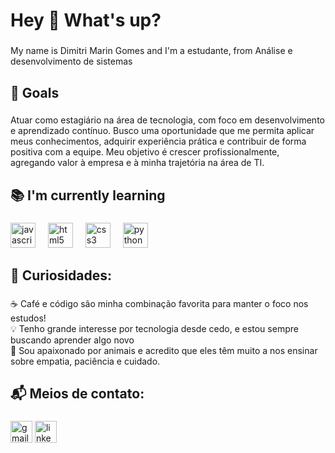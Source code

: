 <h1 align="left">Hey 👋 What's up?</h1>

###

<p align="left">My name is Dimitri Marin Gomes and I'm a estudante, from Análise e desenvolvimento de sistemas</p>

###

<h2 align="left">🎯 Goals</h2>

###

<p align="left">Atuar como estagiário na área de tecnologia, com foco em desenvolvimento e aprendizado contínuo. Busco uma oportunidade que me permita aplicar meus conhecimentos, adquirir experiência prática e contribuir de forma positiva com a equipe. Meu objetivo é crescer profissionalmente, agregando valor à empresa e à minha trajetória na área de TI.</p>

###

<h2 align="left">📚 I'm currently learning</h2>

###

<div align="left">
  <img src="https://cdn.jsdelivr.net/gh/devicons/devicon/icons/javascript/javascript-original.svg" height="40" alt="javascript logo"  />
  <img width="12" />
  <img src="https://cdn.jsdelivr.net/gh/devicons/devicon/icons/html5/html5-original.svg" height="40" alt="html5 logo"  />
  <img width="12" />
  <img src="https://cdn.jsdelivr.net/gh/devicons/devicon/icons/css3/css3-original.svg" height="40" alt="css3 logo"  />
  <img width="12" />
  <img src="https://cdn.jsdelivr.net/gh/devicons/devicon/icons/python/python-original.svg" height="40" alt="python logo"  />
  <img width="12" />
</div>


<h2 align="left">🎲 Curiosidades:</h2>

###

<p align="left">☕ Café e código são minha combinação favorita para manter o foco nos estudos! <br> 💡 Tenho grande interesse por tecnologia desde cedo, e estou sempre buscando aprender algo novo <br> 🐾 Sou apaixonado por animais e acredito que eles têm muito a nos ensinar sobre empatia, paciência e cuidado.</p>

<h2 align="left"> 📬 Meios de contato:</h2>

###

<div align="left">
  <img src="https://img.shields.io/static/v1?message=Gmail&logo=gmail&label=&color=D14836&logoColor=white&labelColor=&style=for-the-badge" height="35" alt="gmail logo"  />
  <img src="https://img.shields.io/static/v1?message=LinkedIn&logo=linkedin&label=&color=0077B5&logoColor=white&labelColor=&style=for-the-badge" height="35" alt="linkedin logo"  />
</div>
